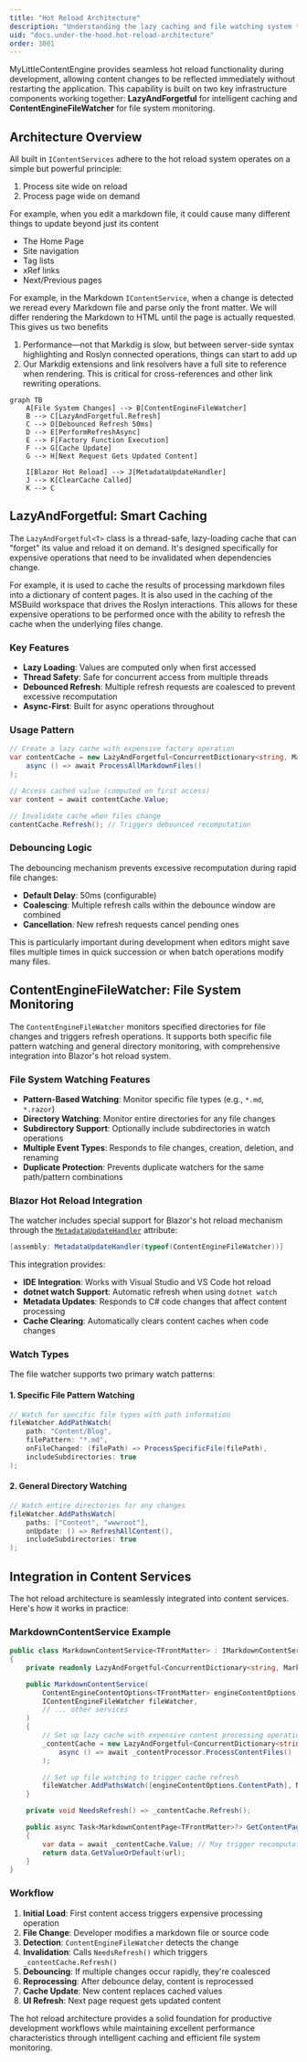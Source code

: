 ```yaml
---
title: "Hot Reload Architecture"
description: "Understanding the lazy caching and file watching system that powers MyLittleContentEngine's hot reload functionality"
uid: "docs.under-the-hood.hot-reload-architecture"
order: 3001
---
```


MyLittleContentEngine provides seamless hot reload functionality during development, allowing content changes to be
reflected immediately without restarting the application. This capability is built on two key infrastructure components
working together: **LazyAndForgetful** for intelligent caching and **ContentEngineFileWatcher** for file system
monitoring.

## Architecture Overview

All built in `IContentServices` adhere to the hot reload system operates on a simple but powerful principle:

1. Process site wide on reload
2. Process page wide on demand

For example, when you edit a markdown file, it could cause many different things to update beyond just its content

* The Home Page
* Site navigation
* Tag lists
* xRef links
* Next/Previous pages

For example, in the Markdown `IContentService`, when a change is detected we reread every Markdown file and parse only
the front matter.
We will differ rendering the Markdown to HTML until the page is actually requested. This gives us two benefits

1. Performance—not that Markdig is slow,
   but between server-side syntax highlighting and Roslyn connected operations, things can start to add up
2. Our Markdig extensions and link resolvers have a full site to reference when rendering.
   This is critical for cross-references and other link rewriting operations. 

```mermaid
graph TB
    A[File System Changes] --> B[ContentEngineFileWatcher]
    B --> C[LazyAndForgetful.Refresh]
    C --> D[Debounced Refresh 50ms]
    D --> E[PerformRefreshAsync]
    E --> F[Factory Function Execution]
    F --> G[Cache Update]
    G --> H[Next Request Gets Updated Content]
    
    I[Blazor Hot Reload] --> J[MetadataUpdateHandler]
    J --> K[ClearCache Called]
    K --> C
```

## LazyAndForgetful: Smart Caching

The `LazyAndForgetful<T>` class is a thread-safe, lazy-loading cache that can "forget" its value and reload it on
demand. It's designed specifically for expensive operations that need to be invalidated when dependencies change.

For example, it is used to cache the results of processing markdown files into a dictionary of content pages. It is also
used in the caching of the MSBuild workspace that drives the Roslyn interactions. This allows for these expensive
operations
to be performed once with the ability to refresh the cache when the underlying files change.

### Key Features

- **Lazy Loading**: Values are computed only when first accessed
- **Thread Safety**: Safe for concurrent access from multiple threads
- **Debounced Refresh**: Multiple refresh requests are coalesced to prevent excessive recomputation
- **Async-First**: Built for async operations throughout

### Usage Pattern

```csharp
// Create a lazy cache with expensive factory operation
var contentCache = new LazyAndForgetful<ConcurrentDictionary<string, MarkdownContentPage<TFrontMatter>>>(
    async () => await ProcessAllMarkdownFiles()
);

// Access cached value (computed on first access)
var content = await contentCache.Value;

// Invalidate cache when files change
contentCache.Refresh(); // Triggers debounced recomputation
```

### Debouncing Logic

The debouncing mechanism prevents excessive recomputation during rapid file changes:

- **Default Delay**: 50ms (configurable)
- **Coalescing**: Multiple refresh calls within the debounce window are combined
- **Cancellation**: New refresh requests cancel pending ones

This is particularly important during development when editors might save files multiple times in quick succession or
when batch operations modify many files.

## ContentEngineFileWatcher: File System Monitoring

The `ContentEngineFileWatcher` monitors specified directories for file changes and triggers refresh operations.
It supports both specific file pattern watching and general directory monitoring,
with comprehensive integration into Blazor's hot reload system.

### File System Watching Features

- **Pattern-Based Watching**: Monitor specific file types (e.g., `*.md`, `*.razor`)
- **Directory Watching**: Monitor entire directories for any file changes
- **Subdirectory Support**: Optionally include subdirectories in watch operations
- **Multiple Event Types**: Responds to file changes, creation, deletion, and renaming
- **Duplicate Protection**: Prevents duplicate watchers for the same path/pattern combinations

### Blazor Hot Reload Integration

The watcher includes special support for Blazor's hot reload mechanism through
the [`MetadataUpdateHandler`](https://learn.microsoft.com/en-us/dotnet/api/system.reflection.metadata.metadataupdatehandlerattribute?view=net-9.0) attribute:

```csharp
[assembly: MetadataUpdateHandler(typeof(ContentEngineFileWatcher))]
```

This integration provides:

- **IDE Integration**: Works with Visual Studio and VS Code hot reload
- **dotnet watch Support**: Automatic refresh when using `dotnet watch`
- **Metadata Updates**: Responds to C# code changes that affect content processing
- **Cache Clearing**: Automatically clears content caches when code changes

### Watch Types

The file watcher supports two primary watch patterns:

#### 1. Specific File Pattern Watching
```csharp
// Watch for specific file types with path information
fileWatcher.AddPathWatch(
    path: "Content/Blog", 
    filePattern: "*.md", 
    onFileChanged: (filePath) => ProcessSpecificFile(filePath),
    includeSubdirectories: true
);
```

#### 2. General Directory Watching
```csharp
// Watch entire directories for any changes
fileWatcher.AddPathsWatch(
    paths: ["Content", "wwwroot"], 
    onUpdate: () => RefreshAllContent(),
    includeSubdirectories: true
);
```

## Integration in Content Services

The hot reload architecture is seamlessly integrated into content services. Here's how it works in practice:

### MarkdownContentService Example

```csharp
public class MarkdownContentService<TFrontMatter> : IMarkdownContentService<TFrontMatter>
{
    private readonly LazyAndForgetful<ConcurrentDictionary<string, MarkdownContentPage<TFrontMatter>>> _contentCache;

    public MarkdownContentService(
        ContentEngineContentOptions<TFrontMatter> engineContentOptions,
        IContentEngineFileWatcher fileWatcher,
        // ... other services
    )
    {
        // Set up lazy cache with expensive content processing operation
        _contentCache = new LazyAndForgetful<ConcurrentDictionary<string, MarkdownContentPage<TFrontMatter>>>(
            async () => await _contentProcessor.ProcessContentFiles()
        );

        // Set up file watching to trigger cache refresh
        fileWatcher.AddPathsWatch([engineContentOptions.ContentPath], NeedsRefresh);
    }

    private void NeedsRefresh() => _contentCache.Refresh();

    public async Task<MarkdownContentPage<TFrontMatter>?> GetContentPageByUrlOrDefault(string url)
    {
        var data = await _contentCache.Value; // May trigger recomputation if cache was invalidated
        return data.GetValueOrDefault(url);
    }
}
```

### Workflow

1. **Initial Load**: First content access triggers expensive processing operation
2. **File Change**: Developer modifies a markdown file or source code
3. **Detection**: `ContentEngineFileWatcher` detects the change
4. **Invalidation**: Calls `NeedsRefresh()` which triggers `_contentCache.Refresh()`
5. **Debouncing**: If multiple changes occur rapidly, they're coalesced
6. **Reprocessing**: After debounce delay, content is reprocessed
7. **Cache Update**: New content replaces cached values
8. **UI Refresh**: Next page request gets updated content

The hot reload architecture provides a solid foundation for productive development workflows 
while maintaining excellent performance characteristics through intelligent caching and efficient file system monitoring.
